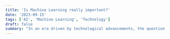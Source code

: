 ```yaml
---
title: 'Is Machine Learning really important?'
date: '2023-09-15'
tags: ['AI', 'Machine Learning', 'Technology']
draft: false
summary: "In an era driven by technological advancements, the question of whether Machine Learning is truly important looms large. Join us as we delve into the world of AI and Machine Learning, exploring their significance in today's landscape. Discover how these technologies are reshaping industries, from healthcare to finance, and gain insights into their potential impact on our future. Dive into this thought-provoking discussion to better understand why Machine Learning is not just a buzzword but a transformative force shaping our world."
---
```

